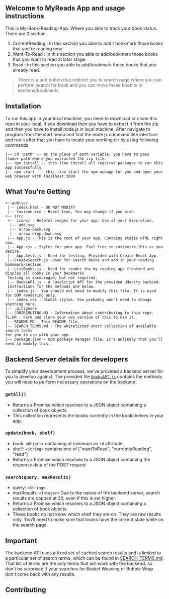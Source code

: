 ## Welcome to MyReads App and usage instructions 

This is My-Book-Reading-App. Where you able to track your book status. There are 3 section. 
1. CurrentReading :  In this section you able to add / bookmark those books that you're reading now.
2. Want-To-Read : In this section you able to add/bookmark those books that you want to read at later stage. 
3. Read : In this section you able to add/bookmark those books that you already read. 
> There is a add button that redirect you to search page where you can perform search for book and you can move these book to in sections/bookmark.

## Installation

To run this app in your local machine, you need to download or clone this repo in your local, if you download then you have to extract it from the zip and then you have to install node.js in local machine. After navigate to program from the start menu and find the node js command line interface and run it after that you have to locate your working dir by using following commands
```
|-- cd "path" -- at the place of path variable, you have to pass floder path where you extracted the zip file.
|-- npm install -- this line install all required packages to run this app successfully
|-- npm start  -- this line start the npm webapp for you and open your web browser with localhost:3000
```

## What You're Getting
```
+--public/    
 |-- index.html - DO NOT MODIFY
 |-- favicon.ico - React Icon, You may change if you wish.
+-- src/
 +-- icons/ - Helpful images for your app. Use at your discretion.
  |-- add.svg
  |-- arrow-back.svg
  |-- arrow-drop-down.svg
 |-- App.js - This is the root of your app. Contains static HTML right now.
 |-- App.css - Styles for your app. Feel free to customize this as you desire.
 |-- App.test.js - Used for testing. Provided with Create React App. 
 |--CreateSearch.js -Used for Search books and add in your reading bookmark/section
 |--ListBooks.js - Used for render the my reading app frontend and display all books in your bookmarks
 Testing is encouraged, but not required.
 |-- BooksAPI.js - A JavaScript API for the provided Udacity backend. 
 Instructions for the methods are below.
 |-- index.js - You should not need to modify this file. It is used for DOM rendering only.
 |-- index.css - Global styles. You probably won't need to change anything here.
|-- .gitignore 
|-- CONTRIBUTING.MD - Information about contributing to this repo. 
TL;DR - Fork and clone your own version of this to use it.
|-- README.MD - This README file.
|-- SEARCH_TERMS.md - The whitelisted short collection of available search terms 
for you to use with your app.
|-- package.json - npm package manager file. It's unlikely that you'll need to modify this.
```
 

## Backend Server details for developers

To simplify your development process, we've provided a backend server for you to develop against. The provided file [`BooksAPI.js`](src/BooksAPI.js) contains the methods you will need to perform necessary operations on the backend:

### `getAll()`
* Returns a Promise which resolves to a JSON object containing a collection of book objects.
* This collection represents the books currently in the bookshelves in your app.

### `update(book, shelf)`
* book: `<Object>` containing at minimum an `id` attribute
* shelf: `<String>` contains one of ["wantToRead", "currentlyReading", "read"]  
* Returns a Promise which resolves to a JSON object containing the response data of the POST request

### `search(query, maxResults)`
* query: `<String>`
* maxResults: `<Integer>` Due to the nature of the backend server, search results are capped at 20, even if this is set higher.
* Returns a Promise which resolves to a JSON object containing a collection of book objects.
* These books do not know which shelf they are on. They are raw results only. You'll need to make sure that books have the correct state while on the search page.

## Important
The backend API uses a fixed set of cached search results and is limited to a particular set of search terms, which can be found in [SEARCH_TERMS.md](SEARCH_TERMS.md). That list of terms are the _only_ terms that will work with the backend, so don't be surprised if your searches for Basket Weaving or Bubble Wrap don't come back with any results. 

 

 
## Contributing

 
